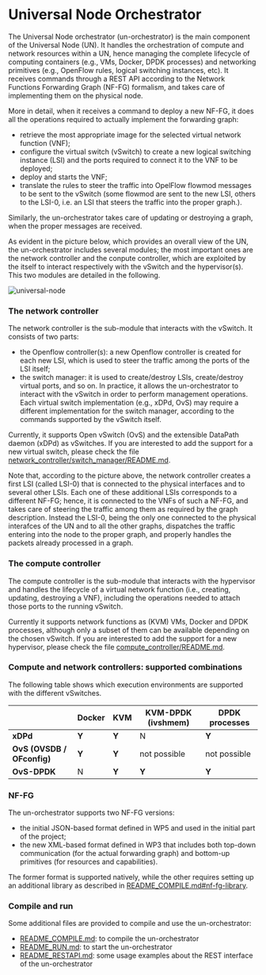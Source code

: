 # Universal Node Orchestrator

The Universal Node orchestrator (un-orchestrator) is the main component of the 
Universal Node (UN). It handles the orchestration of compute and network
resources within a UN, hence managing the complete lifecycle of computing
containers (e.g., VMs, Docker, DPDK processes) and networking primitives 
(e.g., OpenFlow rules, logical switching instances, etc).
It receives commands through a REST API according to the Network Functions 
Forwarding Graph (NF-FG) formalism, and takes care of implementing them on 
the physical node. 

More in detail, when it receives a command to deploy a new NF-FG, it does all
the operations required to actually implement the forwarding graph: 

  * retrieve the most appropriate image for the selected virtual network
    function (VNF);
  * configure the virtual switch (vSwitch) to create a new logical switching 
    instance (LSI) and the ports required to connect it to the VNF to be deployed;
  * deploy and starts the VNF;
  * translate the rules to steer the traffic into OpelFlow flowmod messages 
    to be sent to the vSwitch (some flowmod are sent to the new LSI, others 
    to the LSI-0, i.e. an LSI that steers the traffic into the proper graph.).

Similarly, the un-orchestrator takes care of updating or destroying a graph,
when the proper messages are received.

As evident in the picture below, which provides an overall view of the UN, the
un-orchestrator includes several modules; the most important ones are the network
controller and the conpute controller, which are exploited by the itself to interact
respectively with the vSwitch and the hypervisor(s). This two modules are detailed in
the following.

![universal-node](https://raw.githubusercontent.com/netgroup-polito/un-orchestrator/master/images/universal-node.png)


### The network controller

The network controller is the sub-module that interacts with the vSwitch.
It consists of two parts:

  * the Openflow controller(s): a new Openflow controller is created for each
    new LSI, which is used to steer the traffic among the ports of the LSI
    itself;
  * the switch manager: it is used to create/destroy LSIs, create/destroy 
    virtual ports, and so on. In practice, it allows the un-orchestrator to
    interact with the vSwitch in order to perform management operations. Each
    virtual switch implementation (e.g., xDPd, OvS) may require a different
    implementation for the switch manager, according to the commands
    supported by the vSwitch itself.

Currently, it supports Open vSwitch (OvS) and the extensible DataPath daemon
(xDPd) as vSwitches.
If you are interested to add the support for a new virtual switch, please 
check the file [network_controller/switch_manager/README.md](network_controller/switch_manager/README.md).

Note that, according to the picture above, the network controller creates a first
LSI (called LSI-0) that is connected to the physical interfaces and to several other
LSIs. Each one of these additional LSIs corresponds to a different NF-FG; hence, it is
connected to the VNFs of such a NF-FG, and takes care of steering the traffic among
them as required by the graph description. Instead the LSI-0, being the only one connected
to the physical interafces of the UN and to all the other graphs, dispatches the
traffic entering into the node to the proper graph, and properly handles the packets
already processed in a graph.

### The compute controller

The compute controller is the sub-module that interacts with the hypervisor
and handles the lifecycle of a virtual network function (i.e., creating,
updating, destroying a VNF), including the operations needed to attach
those ports to the running vSwitch.

Currently it supports network functions as (KVM) VMs, Docker and DPDK 
processes, although only a subset of them can be available depending on 
the chosen vSwitch. If you are interested to add the support for a new 
hypervisor, please check the file [compute_controller/README.md](compute_controller/README.md).

### Compute and network controllers: supported combinations

The following table shows which execution environments
are supported with the different vSwitches.

|                            | Docker     |  KVM  | KVM-DPDK (ivshmem) | DPDK processes |
|----------------------------|------------|-------|--------------------|----------------|
| **xDPd**                   |    **Y**   | **Y** |          N         |      **Y**     |
| **OvS (OVSDB / OFconfig)** |    **Y**   | **Y** |    not possible    |  not possible  |
| **OvS-DPDK**               |    N       | **Y** |        **Y**       |      **Y**     |


### NF-FG

The un-orchestrator supports two NF-FG versions:

  * the initial JSON-based format defined in WP5 and used in the initial
    part of the project;
  * the new XML-based format defined in WP3 that includes both top-down
    communication (for the actual forwarding graph) and bottom-up primitives
    (for resources and capabilities).

The former format is supported natively, while the other requires setting
up an additional library as described in [README_COMPILE.md#nf-fg-library](README_COMPILE.md#nf-fg-library).


### Compile and run

Some additional files are provided to compile and use the un-orchestrator:

  * [README_COMPILE.md](README_COMPILE.md): to compile the un-orchestrator
  * [README_RUN.md](README_RUN.md): to start the un-orchestrator
  * [README_RESTAPI.md](README_RESTAPI.md): some usage examples about the REST interface of
    the un-orchestrator
